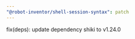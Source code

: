 ```yaml
---
"@robot-inventor/shell-session-syntax": patch
---
```


fix(deps): update dependency shiki to v1.24.0
